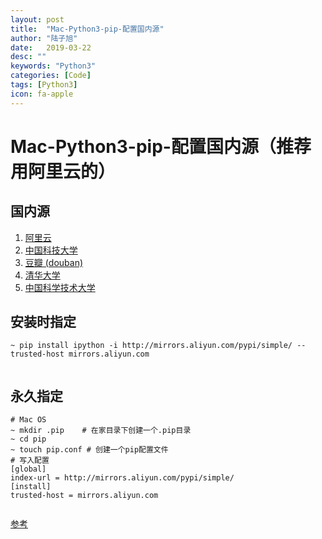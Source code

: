 ```yaml
---
layout: post
title:  "Mac-Python3-pip-配置国内源"
author: "陆子旭"
date:   2019-03-22
desc: ""
keywords: "Python3"
categories: [Code]
tags: [Python3]
icon: fa-apple
---
```


# Mac-Python3-pip-配置国内源（推荐用阿里云的）

## 国内源

1. [阿里云](http://mirrors.aliyun.com/pypi/simple/)
2. [中国科技大学](https://pypi.mirrors.ustc.edu.cn/simple/)
2. [豆瓣 (douban)](http://pypi.douban.com/simple/)
2. [清华大学](https://pypi.tuna.tsinghua.edu.cn/simple/)
2. [中国科学技术大学](http://pypi.mirrors.ustc.edu.cn/simple/)

## 安装时指定

```shell
~ pip install ipython -i http://mirrors.aliyun.com/pypi/simple/ --trusted-host mirrors.aliyun.com


```

## 永久指定

```shell
# Mac OS
~ mkdir .pip	# 在家目录下创建一个.pip目录
~ cd pip
~ touch pip.conf # 创建一个pip配置文件
# 写入配置
[global]
index-url = http://mirrors.aliyun.com/pypi/simple/
[install]
trusted-host = mirrors.aliyun.com


```

[参考](https://blog.csdn.net/qq_43340659/article/details/82948529)